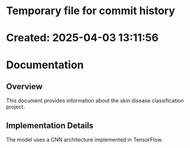# Temporary file for commit history
# Created: 2025-04-03 13:11:56

# Documentation

## Overview

This document provides information about the skin disease classification project.

## Implementation Details

The model uses a CNN architecture implemented in TensorFlow.

